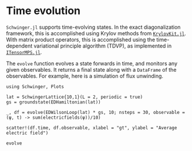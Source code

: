 # Time evolution

`Schwinger.jl` supports time-evolving states. In the exact diagonalization framework, this is accomplished using Krylov methods from [`KrylovKit.jl`](https://github.com/Jutho/KrylovKit.jl). With matrix product operators, this is accomplished using the time-dependent variational principle algorithm (TDVP), as implemented in [`ITensorMPS.jl`](https://github.com/ITensor/ITensorMPS.jl).

The `evolve` function evolves a state forwards in time, and monitors any given observables. It returns a final state along with a `DataFrame` of the observables. For example, here is a simulation of flux unwinding.
```@example time
using Schwinger, Plots

lat = SchwingerLattice{10,1}(L = 2, periodic = true)
gs = groundstate(EDHamiltonian(lat))

_, df = evolve(EDWilsonLoop(lat) * gs, 10; nsteps = 30, observable = (ψ, t) -> sum(electricfields(ψ))/10)

scatter!(df.time, df.observable, xlabel = "gt", ylabel = "Average electric field")
```

```@docs
evolve
```